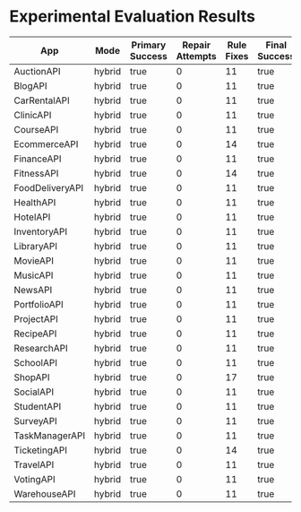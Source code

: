# Experimental Evaluation Results

| App | Mode | Primary Success | Repair Attempts | Rule Fixes | Final Success | Duration (s) | Coverage (%) | Error |
|-----|------|----------------|----------------|-------------|----------------|---------------|--------------|-------|
| AuctionAPI | hybrid | true | 0 | 11 | true | 0.08 | 72.2 |  |
| BlogAPI | hybrid | true | 0 | 11 | true | 0.08 | 72.2 |  |
| CarRentalAPI | hybrid | true | 0 | 11 | true | 0.11 | 70.2 |  |
| ClinicAPI | hybrid | true | 0 | 11 | true | 0.11 | 70.2 |  |
| CourseAPI | hybrid | true | 0 | 11 | true | 0.08 | 72.2 |  |
| EcommerceAPI | hybrid | true | 0 | 14 | true | 0.17 | 72.2 |  |
| FinanceAPI | hybrid | true | 0 | 11 | true | 0.20 | 70.2 |  |
| FitnessAPI | hybrid | true | 0 | 14 | true | 0.10 | 72.2 |  |
| FoodDeliveryAPI | hybrid | true | 0 | 11 | true | 0.05 | 72.2 |  |
| HealthAPI | hybrid | true | 0 | 11 | true | 316617.00 | 70.2 |  |
| HotelAPI | hybrid | true | 0 | 11 | true | 217804.00 | 72.2 |  |
| InventoryAPI | hybrid | true | 0 | 11 | true | 0.11 | 70.2 |  |
| LibraryAPI | hybrid | true | 0 | 11 | true | 0.15 | 46.8 |  |
| MovieAPI | hybrid | true | 0 | 11 | true | 0.11 | 70.2 |  |
| MusicAPI | hybrid | true | 0 | 11 | true | 635461.00 | 70.2 |  |
| NewsAPI | hybrid | true | 0 | 11 | true | 0.07 | 70.2 |  |
| PortfolioAPI | hybrid | true | 0 | 11 | true | 0.14 | 70.2 |  |
| ProjectAPI | hybrid | true | 0 | 11 | true | 0.08 | 70.2 |  |
| RecipeAPI | hybrid | true | 0 | 11 | true | 0.08 | 72.2 |  |
| ResearchAPI | hybrid | true | 0 | 11 | true | 0.08 | 70.2 |  |
| SchoolAPI | hybrid | true | 0 | 11 | true | 0.10 | 70.2 |  |
| ShopAPI | hybrid | true | 0 | 17 | true | 0.15 | 70.2 |  |
| SocialAPI | hybrid | true | 0 | 11 | true | 0.05 | 72.2 |  |
| StudentAPI | hybrid | true | 0 | 11 | true | 0.07 | 70.2 |  |
| SurveyAPI | hybrid | true | 0 | 11 | true | 0.07 | 72.2 |  |
| TaskManagerAPI | hybrid | true | 0 | 11 | true | 0.13 | 72.2 |  |
| TicketingAPI | hybrid | true | 0 | 14 | true | 0.12 | 70.2 |  |
| TravelAPI | hybrid | true | 0 | 11 | true | 0.07 | 70.2 |  |
| VotingAPI | hybrid | true | 0 | 11 | true | 0.04 | 72.2 |  |
| WarehouseAPI | hybrid | true | 0 | 11 | true | 258539.00 | 70.2 |  |
